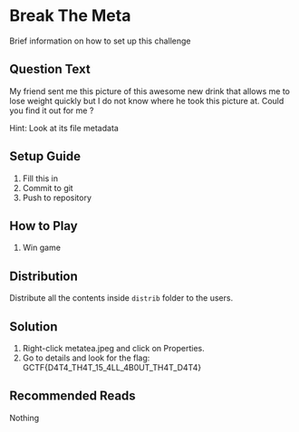 # Break The Meta
Brief information on how to set up this challenge

## Question Text
My friend sent me this picture of this awesome new drink that allows me to lose weight quickly but I do not know where he took this picture at. Could you find it out for me ?

Hint: Look at its file metadata

## Setup Guide
1. Fill this in
2. Commit to git
3. Push to repository

## How to Play
1. Win game

## Distribution
Distribute all the contents inside `distrib` folder to the users.

## Solution
1. Right-click metatea.jpeg and click on Properties.
2. Go to details and look for the flag: GCTF{D4T4_TH4T_15_4LL_4B0UT_TH4T_D4T4}

## Recommended Reads
Nothing
